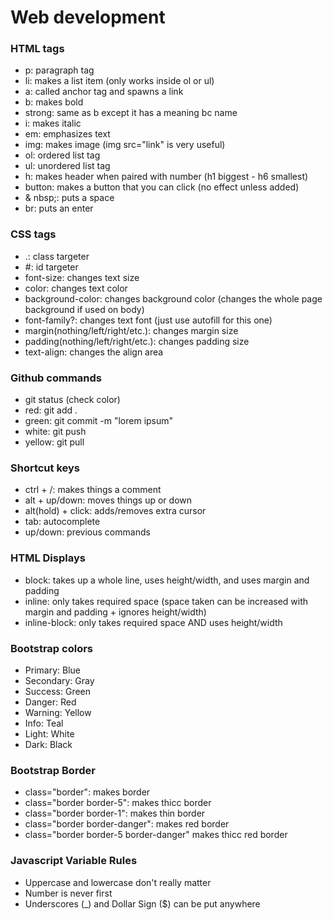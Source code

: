 # Web development
### HTML tags
* p: paragraph tag
* li: makes a list item (only works inside ol or ul)
* a: called anchor tag and spawns a link
* b: makes bold
* strong: same as b except it has a meaning bc name
* i: makes italic
* em: emphasizes text
* img: makes image (img src="link" is very useful)
* ol: ordered list tag
* ul: unordered list tag
* h: makes header when paired with number (h1 biggest - h6 smallest)
* button: makes a button that you can click (no effect unless added)
* & nbsp;: puts a space
* br: puts an enter
### CSS tags
* .: class targeter
* #: id targeter
* font-size: changes text size
* color: changes text color
* background-color: changes background color (changes the whole page background if used on body)
* font-family?: changes text font (just use autofill for this one)
* margin(nothing/left/right/etc.): changes margin size
* padding(nothing/left/right/etc.): changes padding size
* text-align: changes the align area
### Github commands
* git status (check color)
* red: git add .
* green: git commit -m "lorem ipsum"
* white: git push
* yellow: git pull
### Shortcut keys
* ctrl + /: makes things a comment
* alt + up/down: moves things up or down
* alt(hold) + click: adds/removes extra cursor
* tab: autocomplete
* up/down: previous commands
### HTML Displays
* block: takes up a whole line, uses height/width, and uses margin and padding
* inline: only takes required space (space taken can be increased with margin and padding + ignores height/width)
* inline-block: only takes required space AND uses height/width
### Bootstrap colors
* Primary: Blue
* Secondary: Gray
* Success: Green
* Danger: Red
* Warning: Yellow
* Info: Teal
* Light: White
* Dark: Black
### Bootstrap Border
* class="border": makes border
* class="border border-5": makes thicc border
* class="border border-1": makes thin border
* class="border border-danger": makes red border
* class="border border-5 border-danger" makes thicc red border
### Javascript Variable Rules
* Uppercase and lowercase don't really matter
* Number is never first
* Underscores (_) and Dollar Sign ($) can be put anywhere

